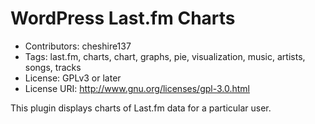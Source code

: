 # WordPress Last.fm Charts

* Contributors: cheshire137
* Tags: last.fm, charts, chart, graphs, pie, visualization, music, artists, songs, tracks
* License: GPLv3 or later
* License URI: http://www.gnu.org/licenses/gpl-3.0.html

This plugin displays charts of Last.fm data for a particular user.
